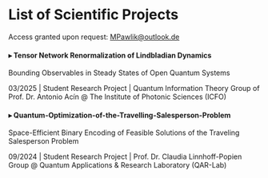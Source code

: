# List of Scientific Projects
Access granted upon request: MPawlik@outlook.de

#### ▸ Tensor Network Renormalization of Lindbladian Dynamics
  Bounding Observables in Steady States of Open Quantum Systems

  03/2025 | Student Research Project | Quantum Information Theory Group of Prof. Dr. Antonio Acín @ The Institute of Photonic Sciences (ICFO)

#### ▸ Quantum-Optimization-of-the-Travelling-Salesperson-Problem
  Space-Efficient Binary Encoding of Feasible Solutions of the Traveling Salesperson Problem

  09/2024 | Student Research Project | Prof. Dr. Claudia Linnhoff-Popien Group @ Quantum Applications & Research Laboratory (QAR-Lab)
